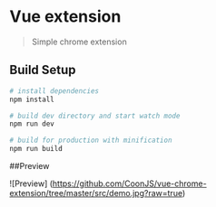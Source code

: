 # Vue extension

> Simple chrome extension

## Build Setup

``` bash
# install dependencies
npm install

# build dev directory and start watch mode
npm run dev

# build for production with minification
npm run build
```


##Preview

![Preview] (https://github.com/CoonJS/vue-chrome-extension/tree/master/src/demo.jpg?raw=true)
